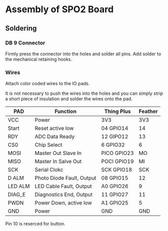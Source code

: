 # Assembly of SPO2 Board
## Soldering
### DB 9 Connector
Firmly press the connector into the holes and solder all pins. Add solder to the mechanical retaining hooks.
### Wires
Attach color coded wires to the IO pads.

It is not necessary to push the wires into the holes and you can simply strip a short piece of insulation and solder the wires onto the pad.

PAD | Function | Thing Plus | Feather
---|---|---|---
VCC     | Power                     | 3V3         | 3V3 
Start   | Reset active low          | 04   GPIO14 | 14 
RDY     | ADC Data Ready            | 12   GIPO12 | 13
CS0     | Chip Select               | 6    GPIO32 | 6
MOSI    | Master Out Slave In       | PICO GPIO23 | MO
MISO    | Master In Salve Out       | POCI GPIO19 | MI
SCK     | Serial Clokc              | SCK  GPIO18 | SCK
D ALM   | Photo Diode Fault, Output | 08   GPIO15 | 12
LED ALM | LED Cable Fault, Output   | A0   GPIO26 | 9
DIAG_E  | Diagnostics End, Output   | 11   GPIO27 | 11
PWDN    | Power Down, active low    | A1   GPIO25 | 5
GND     | Power                     | GND         | GND

Pin 10 is reserced for button.
